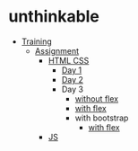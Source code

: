 # unthinkable
- [Training](https://github.com/keshavsingh4522/unthinkable/tree/main/Training)
	- [Assignment](https://github.com/keshavsingh4522/unthinkable/tree/main/Training/Assignments)
		- [HTML CSS](https://github.com/keshavsingh4522/unthinkable/tree/main/Training/Assignments/HTML%20CSS)
			- [Day 1](https://keshavsingh4522.github.io/unthinkable/Training/Assignments/HTML%20CSS/Day%201/)
			- [Day 2](https://keshavsingh4522.github.io/unthinkable/Training/Assignments/HTML%20CSS/Day%202/)
			- Day 3
				- [without flex](https://keshavsingh4522.github.io/unthinkable/Training/Assignments/HTML%20CSS//Day%203/without%20flex/index_2.html)
				- [with flex](https://keshavsingh4522.github.io/unthinkable/Training/Assignments/HTML%20CSS//Day%203/with%20flex/)
				- with bootstrap
					- [with flex](https://keshavsingh4522.github.io/unthinkable/Training/Assignments/HTML%20CSS/Day%203/with%20bootstrap/)
		- [JS](https://github.com/keshavsingh4522/unthinkable/tree/main/Training/Assignments/JS/)